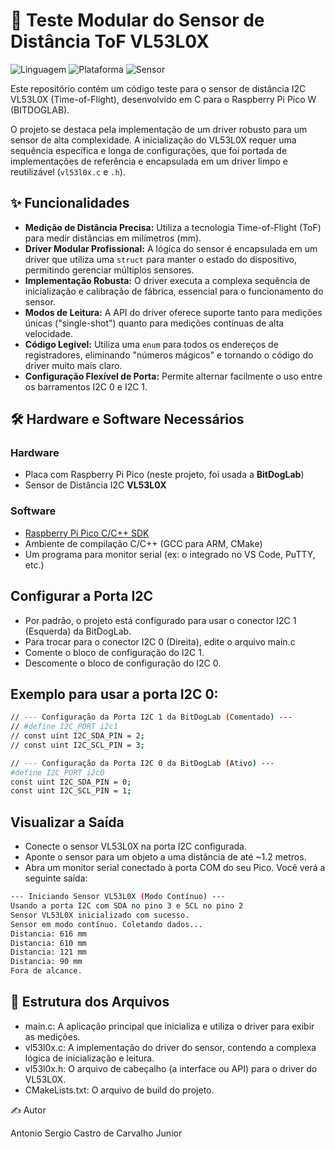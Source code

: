 # 📏 Teste Modular do Sensor de Distância ToF VL53L0X

![Linguagem](https://img.shields.io/badge/Linguagem-C-blue.svg)
![Plataforma](https://img.shields.io/badge/Plataforma-Raspberry%20Pi%20Pico-purple.svg)
![Sensor](https://img.shields.io/badge/Sensor-VL53L0X-red.svg)

Este repositório contém um código teste para o sensor de distância I2C VL53L0X (Time-of-Flight), desenvolvido em C para o Raspberry Pi Pico W (BITDOGLAB).

O projeto se destaca pela implementação de um driver robusto para um sensor de alta complexidade. A inicialização do VL53L0X requer uma sequência específica e longa de configurações, que foi portada de implementações de referência e encapsulada em um driver limpo e reutilizável (`vl53l0x.c` e `.h`).

## ✨ Funcionalidades

* **Medição de Distância Precisa:** Utiliza a tecnologia Time-of-Flight (ToF) para medir distâncias em milímetros (mm).
* **Driver Modular Profissional:** A lógica do sensor é encapsulada em um driver que utiliza uma `struct` para manter o estado do dispositivo, permitindo gerenciar múltiplos sensores.
* **Implementação Robusta:** O driver executa a complexa sequência de inicialização e calibração de fábrica, essencial para o funcionamento do sensor.
* **Modos de Leitura:** A API do driver oferece suporte tanto para medições únicas ("single-shot") quanto para medições contínuas de alta velocidade.
* **Código Legível:** Utiliza uma `enum` para todos os endereços de registradores, eliminando "números mágicos" e tornando o código do driver muito mais claro.
* **Configuração Flexível de Porta:** Permite alternar facilmente o uso entre os barramentos I2C 0 e I2C 1.

## 🛠️ Hardware e Software Necessários

### Hardware
* Placa com Raspberry Pi Pico (neste projeto, foi usada a **BitDogLab**)
* Sensor de Distância I2C **VL53L0X**

### Software
* [Raspberry Pi Pico C/C++ SDK](https://github.com/raspberrypi/pico-sdk)
* Ambiente de compilação C/C++ (GCC para ARM, CMake)
* Um programa para monitor serial (ex: o integrado no VS Code, PuTTY, etc.)

## Configurar a Porta I2C
* Por padrão, o projeto está configurado para usar o conector I2C 1 (Esquerda) da BitDogLab.
* Para trocar para o conector I2C 0 (Direita), edite o arquivo main.c
* Comente o bloco de configuração do I2C 1.
* Descomente o bloco de configuração do I2C 0.

## Exemplo para usar a porta I2C 0:

```bash
// --- Configuração da Porta I2C 1 da BitDogLab (Comentado) ---
// #define I2C_PORT i2c1
// const uint I2C_SDA_PIN = 2;
// const uint I2C_SCL_PIN = 3;

// --- Configuração da Porta I2C 0 da BitDogLab (Ativo) ---
#define I2C_PORT i2c0
const uint I2C_SDA_PIN = 0;
const uint I2C_SCL_PIN = 1;
```
## Visualizar a Saída
* Conecte o sensor VL53L0X na porta I2C configurada.
* Aponte o sensor para um objeto a uma distância de até ~1.2 metros.
* Abra um monitor serial conectado à porta COM do seu Pico. Você verá a seguinte saída:
```bash
--- Iniciando Sensor VL53L0X (Modo Contínuo) ---
Usando a porta I2C com SDA no pino 3 e SCL no pino 2
Sensor VL53L0X inicializado com sucesso.
Sensor em modo contínuo. Coletando dados...
Distancia: 616 mm
Distancia: 610 mm
Distancia: 121 mm
Distancia: 90 mm
Fora de alcance.
```
## 📂 Estrutura dos Arquivos

* main.c: A aplicação principal que inicializa e utiliza o driver para exibir as medições.
* vl53l0x.c: A implementação do driver do sensor, contendo a complexa lógica de inicialização e leitura.
* vl53l0x.h: O arquivo de cabeçalho (a interface ou API) para o driver do VL53L0X.
* CMakeLists.txt: O arquivo de build do projeto.
  
✍️ Autor

Antonio Sergio Castro de Carvalho Junior
